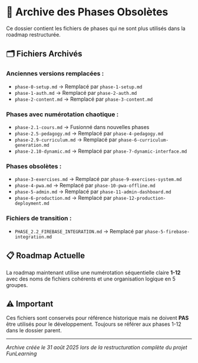 # 📁 Archive des Phases Obsolètes

Ce dossier contient les fichiers de phases qui ne sont plus utilisés dans la roadmap restructurée.

## 🗂️ Fichiers Archivés

### Anciennes versions remplacées :
- `phase-0-setup.md` → Remplacé par `phase-1-setup.md`
- `phase-1-auth.md` → Remplacé par `phase-2-auth.md`
- `phase-2-content.md` → Remplacé par `phase-3-content.md`

### Phases avec numérotation chaotique :
- `phase-2.1-cours.md` → Fusionné dans nouvelles phases
- `phase-2.5-pedagogy.md` → Remplacé par `phase-4-pedagogy.md`
- `phase-2.9-curriculum.md` → Remplacé par `phase-6-curriculum-generation.md`
- `phase-2.10-dynamic.md` → Remplacé par `phase-7-dynamic-interface.md`

### Phases obsolètes :
- `phase-3-exercises.md` → Remplacé par `phase-9-exercises-system.md`
- `phase-4-pwa.md` → Remplacé par `phase-10-pwa-offline.md`
- `phase-5-admin.md` → Remplacé par `phase-11-admin-dashboard.md`
- `phase-6-production.md` → Remplacé par `phase-12-production-deployment.md`

### Fichiers de transition :
- `PHASE_2.2_FIREBASE_INTEGRATION.md` → Remplacé par `phase-5-firebase-integration.md`

## 📋 Roadmap Actuelle

La roadmap maintenant utilise une numérotation séquentielle claire **1-12** avec des noms de fichiers cohérents et une organisation logique en 5 groupes.

## ⚠️ Important

Ces fichiers sont conservés pour référence historique mais ne doivent **PAS** être utilisés pour le développement. Toujours se référer aux phases 1-12 dans le dossier parent.

---
*Archive créée le 31 août 2025 lors de la restructuration complète du projet FunLearning*
